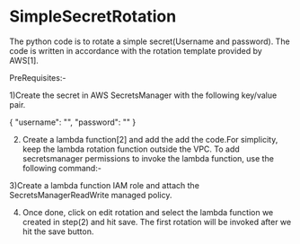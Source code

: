 # SimpleSecretRotation
The python code is to rotate a simple secret(Username and password). The code is written in accordance with the rotation template provided by AWS[1].

PreRequisites:-

   1)Create the secret in AWS SecretsManager with the following key/value pair.

{
  "username": "<username>",
  "password": "<any password>"
}

2) Create a lambda function[2] and add the add the code.For simplicity, keep the lambda rotation function outside the VPC. To add secretsmanager permissions to invoke the lambda function, use the following command:-

3)Create a lambda function IAM role and attach the SecretsManagerReadWrite managed policy.

4) Once done, click on edit rotation and select the lambda function we created in step(2) and hit save. The first rotation will be invoked after we hit the save button. 
